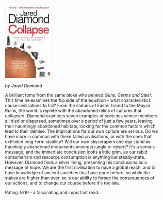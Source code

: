 <!--
.. title: Collapse: How Societies Choose to Fail or Survive
.. slug: collapse-how-societies-choose-to-fail-or-survive
.. date: 2008-01-30 11:22:00-06:00
.. tags: media,books,non-fiction,civilisation,sustainability
.. link: 
.. description: 
.. type: text
-->


![collapse.jpg](/files/2008/01/collapse.jpg "collapse.jpg")

*by Jared Diamond*

A brilliant tome from the same bloke who penned *Guns, Germs and Steel*.
This time he examines the flip side of the equation - what
characteristics cause civilisations to fail? From the statues of Easter
Island to the Mayan Ruins, the world is replete with the abandoned
relics of cultures that collapsed. Diamond examines seven examples of
societies whose members all died or dispersed, sometimes over a period
of just a few years, leaving their hauntingly abandoned habitats,
looking for the common factors which lead to their demise. The
implications for our own culture are serious. Do we have more in common
with these failed civilisations, or with the ones that exhibited
long-term stability? Will our own skyscrapers one day stand as
hauntingly abandoned monuments amongst jungle or desert? It's a serious
message, and the immediate conclusion looks a little grim, as our rabid
consumerism and resource consumption is anything but steady-state.
However, Diamond finds a silver lining, presenting his conclusions as a
message of hope. We are the first civilisation to have a global reach,
and to have knowledge of ancient societies that have gone before, so
while the stakes are higher than ever, so is our ability to forsee the
consequences of our actions, and to change our course before it's too
late.

Rating: 8/10 - a fascinating and important read.
